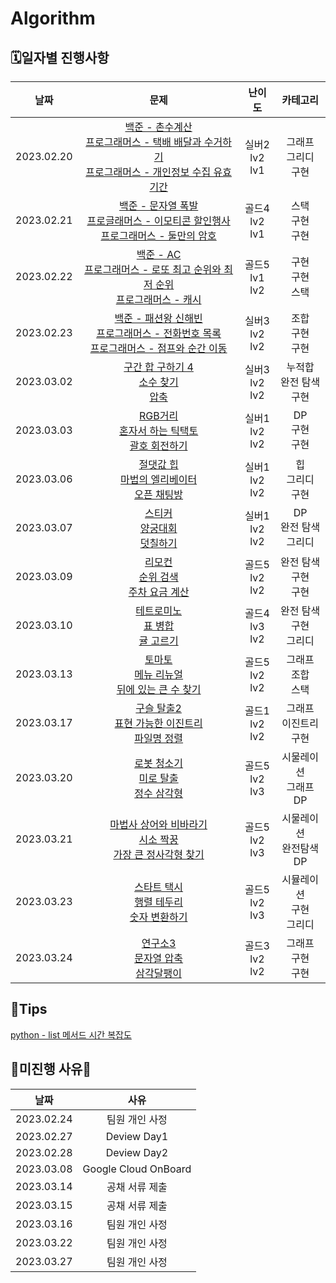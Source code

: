 # Algorithm

## 🗓️일자별 진행사항
|날짜|문제|난이도|카테고리|
|:---:|:---:|:---:|:---:|
|2023.02.20|[백준 - 촌수계산](https://www.acmicpc.net/problem/2644) <br> [프로그래머스 - 택배 배달과 수거하기](https://school.programmers.co.kr/learn/courses/30/lessons/150369) <br> [프로그래머스 - 개인정보 수집 유효기간](https://school.programmers.co.kr/learn/courses/30/lessons/150370)|실버2 <br> lv2 <br> lv1|그래프 <br> 그리디 <br> 구현|
|2023.02.21|[백준 - 문자열 폭발](https://www.acmicpc.net/problem/9935) <br> [프로글래머스 - 이모티콘 할인행사](https://school.programmers.co.kr/learn/courses/30/lessons/150368) <br> [프로그래머스 - 둘만의 암호](https://school.programmers.co.kr/learn/courses/30/lessons/155652) |골드4 <br> lv2 <br> lv1|스택 <br> 구현 <br> 구현|
|2023.02.22|[백준 - AC](https://www.acmicpc.net/problem/5430)<br> [프로그래머스 - 로또 최고 순위와 최저 순위](https://school.programmers.co.kr/learn/courses/30/lessons/77484) <br> [프로그래머스 - 캐시](https://school.programmers.co.kr/learn/courses/30/lessons/17680)|골드5 <br> lv1 <br> lv2|구현 <br> 구현 <br> 스택|
|2023.02.23|[백준 - 패션왕 신해빈](https://www.acmicpc.net/problem/9375) <br>[프로그래머스 - 전화번호 목록](https://school.programmers.co.kr/learn/courses/30/lessons/42577) <br> [프로그래머스 - 점프와 순간 이동](https://school.programmers.co.kr/learn/courses/30/lessons/12980)|실버3 <br> lv2 <br> lv2|조합 <br> 구현 <br> 구현|
|2023.03.02|[구간 합 구하기 4](https://www.acmicpc.net/problem/11659)<br>[소수 찾기](https://school.programmers.co.kr/learn/courses/30/lessons/42839)<br>[압축](https://school.programmers.co.kr/learn/courses/30/lessons/17684)|실버3<br>lv2<br>lv2|누적합<br> 완전 탐색 <br> 구현|
|2023.03.03|[RGB거리](https://www.acmicpc.net/problem/1149)<br>[혼자서 하는 틱택토](https://school.programmers.co.kr/learn/courses/30/lessons/160585)<br>[괄호 회전하기](https://school.programmers.co.kr/learn/courses/30/lessons/76502)|실버1 <br>lv2<br>lv2|DP <br> 구현 <br> 구현|
|2023.03.06|[절댓값 힙](https://www.acmicpc.net/problem/11286)<br>[마법의 엘리베이터](https://school.programmers.co.kr/learn/courses/30/lessons/148653)<br>[오픈 채팅방](https://school.programmers.co.kr/learn/courses/30/lessons/42888)|실버1 <br>lv2<br>lv2|힙 <br> 그리디 <br> 구현|
|2023.03.07|[스티커](https://www.acmicpc.net/problem/9465)<br>[양궁대회](https://school.programmers.co.kr/learn/courses/30/lessons/92342)<br>[덧칠하기](https://school.programmers.co.kr/learn/courses/30/lessons/161989)|실버1 <br>lv2<br>lv2|DP <br> 완전 탐색 <br> 그리디|
|2023.03.09|[리모컨](https://www.acmicpc.net/problem/1107)<br>[순위 검색](https://school.programmers.co.kr/learn/courses/30/lessons/72412)<br>[주차 요금 계산](https://school.programmers.co.kr/learn/courses/30/lessons/92341)|골드5 <br>lv2<br>lv2|완전 탐색 <br> 구현 <br> 구현|
|2023.03.10|[테트로미노](https://www.acmicpc.net/problem/14500)<br>[표 병합](https://school.programmers.co.kr/learn/courses/30/lessons/150366)<br>[귤 고르기](https://school.programmers.co.kr/learn/courses/30/lessons/138476)|골드4 <br>lv3<br>lv2|완전 탐색 <br> 구현 <br> 그리디|
|2023.03.13|[토마토](https://www.acmicpc.net/problem/7569)<br>[메뉴 리뉴얼](https://school.programmers.co.kr/learn/courses/30/lessons/72411)<br>[뒤에 있는 큰 수 찾기](https://school.programmers.co.kr/learn/courses/30/lessons/154539)|골드5 <br>lv2<br>lv2|그래프 <br> 조합 <br> 스택|
|2023.03.17|[구슬 탈출2](https://www.acmicpc.net/problem/7569)<br>[표현 가능한 이진트리](https://school.programmers.co.kr/learn/courses/30/lessons/150367)<br>[파일명 정렬](https://school.programmers.co.kr/learn/courses/30/lessons/17686)|골드1 <br>lv2<br>lv2|그래프 <br> 이진트리 <br> 구현|
|2023.03.20|[로봇 청소기](https://www.acmicpc.net/problem/7569)<br>[미로 탈출](https://school.programmers.co.kr/learn/courses/30/lessons/150367)<br>[정수 삼각형](https://school.programmers.co.kr/learn/courses/30/lessons/17686)|골드5 <br>lv2<br>lv3|시물레이션 <br> 그래프 <br> DP|
|2023.03.21|[마법사 상어와 비바라기](https://www.acmicpc.net/problem/21610)<br>[시소 짝꿍](https://school.programmers.co.kr/learn/courses/30/lessons/152996)<br>[가장 큰 정사각형 찾기](https://school.programmers.co.kr/learn/courses/30/lessons/12905)|골드5 <br>lv2<br>lv3|시물레이션 <br> 완전탐색 <br> DP|
|2023.03.23|[스타트 택시](https://www.acmicpc.net/problem/19238)<br>[행렬 테두리](hhttps://school.programmers.co.kr/learn/courses/30/lessons/77485)<br>[숫자 변환하기](https://school.programmers.co.kr/learn/courses/30/lessons/154538)|골드5 <br>lv2<br>lv3|시뮬레이션 <br> 구현 <br> 그리디|
|2023.03.24|[연구소3](https://www.acmicpc.net/problem/17142)<br>[문자열 압축](https://school.programmers.co.kr/learn/courses/30/lessons/60057)<br>[삼각달팽이](https://school.programmers.co.kr/learn/courses/30/lessons/68645)|골드3 <br>lv2<br>lv2|그래프 <br> 구현 <br> 구현|

## 🔎Tips
[python - list 메서드 시간 복잡도](https://github.com/Algorithm-Study/Algorithm/issues/5)

## 🌴미진행 사유🌴
|날짜|사유|
|:---:|:---:|
|2023.02.24|팀원 개인 사정|
|2023.02.27|Deview Day1|
|2023.02.28|Deview Day2|
|2023.03.08|Google Cloud OnBoard|
|2023.03.14|공채 서류 제출|
|2023.03.15|공채 서류 제출|
|2023.03.16|팀원 개인 사정|
|2023.03.22|팀원 개인 사정|
|2023.03.27|팀원 개인 사정|